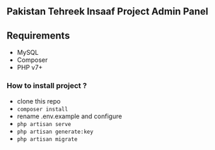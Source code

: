 ## Pakistan Tehreek Insaaf Project Admin Panel

## Requirements

- MySQL 
- Composer
- PHP v7+


### How to install project ?

- clone this repo
- `` composer install ``
- rename .env.example and configure
- `` php artisan serve ``
- `` php artisan generate:key ``
- `` php artisan migrate ``